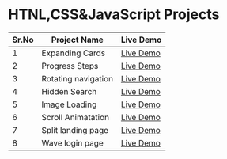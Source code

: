 # HTNL,CSS&JavaScript Projects

Sr.No | Project Name | Live Demo
------|--------------|----------
1 | Expanding Cards |[Live Demo](https://expanding-cardsss.netlify.app)
2 | Progress Steps |[Live Demo](https://progress-steps-page.netlify.app/)
3 | Rotating navigation |[Live Demo](https://rotating-navbar-article.netlify.app/)
4 |  Hidden Search |[Live Demo](https://hidden-search-section.netlify.app/)
5 |  Image Loading |[Live Demo](https://imagr-lodaing.netlify.app/)
6 |  Scroll Animatation |[Live Demo](https://scroll-animatation.netlify.app/)
7 |  Split landing page |[Live Demo](https://feture-selection-page.netlify.app/)
8 |  Wave login page |[Live Demo](https://wave-login-page.netlify.app/)
  
